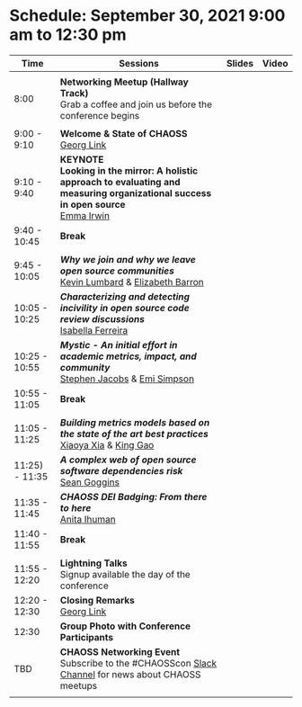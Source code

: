 # Schedule: September 30, 2021 9:00 am to 12:30 pm

|Time|Sessions|Slides|Video
---|---|---|---
| | |
| 8:00|**Networking Meetup (Hallway Track)**<br>Grab a coffee and join us before the conference begins|
| | |
| 9:00 - 9:10|**Welcome & State of CHAOSS**<br>[Georg Link]()||
| 9:10 - 9:40|**KEYNOTE<br>Looking in the mirror: A holistic approach to evaluating and measuring organizational success in open source**<br>[Emma Irwin]()||
|9:40 - 10:45|**Break**|
| | |
|9:45 - 10:05|_**Why we join and why we leave open source communities**_<br>[Kevin Lumbard]() & [Elizabeth Barron]()||
|10:05 - 10:25|_**Characterizing and detecting incivility in open source code review discussions**_<br>[Isabella Ferreira]()||
|10:25 - 10:55|_**Mystic - An initial effort in academic metrics, impact, and community**_<br>[Stephen Jacobs]() & [Emi Simpson]()||
|10:55 - 11:05|**Break**|
| | |
|11:05 - 11:25|_**Building metrics models based on the state of the art best practices**_<br>[Xiaoya Xia]() & [King Gao]()||
|11:25) - 11:35|_**A complex web of open source software dependencies risk**_<br>[Sean Goggins]()||
|11:35 - 11:45|_**CHAOSS DEI Badging: From there to here**_<br>[Anita Ihuman]()||
|11:40 - 11:55|**Break**|
| | |
|11:55 - 12:20|**Lightning Talks**<br>Signup available the day of the conference||
|12:20 - 12:30|**Closing Remarks**<br>[Georg Link]()|
|12:30|**Group Photo with Conference Participants**||
|TBD|**CHAOSS Networking Event**<br>Subscribe to the #CHAOSScon [Slack Channel](https://join.slack.com/t/chaoss-workspace/shared_invite/zt-r65szij9-QajX59hkZUct82b0uACA6g) for news about CHAOSS meetups|
| | |
